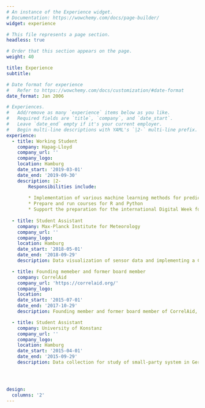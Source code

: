```yaml
---
# An instance of the Experience widget.
# Documentation: https://wowchemy.com/docs/page-builder/
widget: experience

# This file represents a page section.
headless: true

# Order that this section appears on the page.
weight: 40

title: Experience
subtitle:

# Date format for experience
#   Refer to https://wowchemy.com/docs/customization/#date-format
date_format: Jan 2006

# Experiences.
#   Add/remove as many `experience` items below as you like.
#   Required fields are `title`, `company`, and `date_start`.
#   Leave `date_end` empty if it's your current employer.
#   Begin multi-line descriptions with YAML's `|2-` multi-line prefix.
experience:
  - title: Working Student
    company: Hapag-Lloyd
    company_url: ''
    company_logo: 
    location: Hamburg
    date_start: '2019-03-01'
    date_end: '2019-09-30'
    description: |2-
        Responsibilities include:
        
        * Implementation of various machine learning methods for prediction tasks
        * Prepare and run courses for R and Python
        * Support the preparation for the international Digital Week for the digital transformation of Hapag-Lloyd
        
  - title: Student Assistant
    company: Max-Planck Institute for Meteorology
    company_url: ''
    company_logo: 
    location: Hamburg
    date_start: '2018-05-01'
    date_end: '2018-09-29'
    description: Data visualization of sensor data and implementing a CNN for classification of images from clouds

  - title: Founding memeber and former board member
    company: CorrelAid
    company_url: 'https://correlaid.org/'
    company_logo: 
    location: 
    date_start: '2015-07-01'
    date_end: '2017-10-29'
    description: Founding member and former board member of CorrelAid, a data science non-profit

  - title: Student Assistant
    company: University of Konstanz
    company_url: ''
    company_logo: 
    location: Hamburg
    date_start: '2015-04-01'
    date_end: '2015-09-29'
    description: Data collection for study of small-party system in Germany




design:
  columns: '2'
---
```

